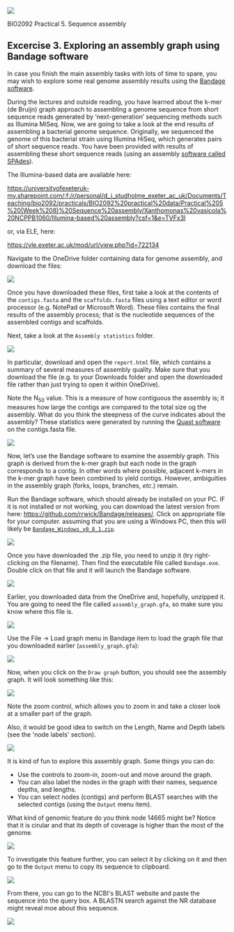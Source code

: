 ![](./media/image1.gif)

BIO2092 Practical 5. Sequence assembly

## Excercise 3. Exploring an assembly graph using Bandage software

In case you finish the main assembly tasks with lots of time to spare,
you may wish to explore some real genome assembly results using the
[Bandage software](https://doi.org/10.1093/bioinformatics/btv383).

During the lectures and outside reading, you have learned about the
k-mer (de Bruijn) graph approach to assembling a genome sequence from
short sequence reads generated by ‘next-generation’ sequencing methods
such as Illumina MiSeq. Now, we are going to take a look at the end
results of assembling a bacterial genome sequence. 
Originally, we sequenced the genome of this bacterial strain using Illumina HiSeq,
which generates pairs of short sequence reads. You have been provided with results of
assembling these short sequence reads (using an assembly [software called SPAdes](https://doi.org/10.1089/cmb.2013.0084)).


The Illumina-based data are available here:

https://universityofexeteruk-my.sharepoint.com/:f:/r/personal/d_j_studholme_exeter_ac_uk/Documents/Teaching/bio2092/practicals/BIO2092%20practical%20data/Practical%205%20(Week%208)%20Sequence%20assembly/Xanthomonas%20vasicola%20NCPPB1060/Illumina-based%20assembly?csf=1&e=TVFx3I

or, via ELE, here:

https://vle.exeter.ac.uk/mod/url/view.php?id=722134

Navigate to the OneDrive folder containing data for genome assembly, and download the files:

![](./media/image3.png)

Once you have downloaded these files, first take a look at the contents
of the `contigs.fasta` and the `scaffolds.fasta` files using a text editor or word processor (e.g. NotePad or Microsoft Word).
These files contains the final results of the assembly process; that is the nucleotide sequences of the assembled
contigs and scaffolds. 

Next, take a look at the `Assembly statistics` folder. 

![](./media/assembly-statistics.png)

In particular,
download and open  the `report.html` file, which contains a summary of several measures
of assembly quality. Make sure that you download the file (e.g. to your Downloads folder
and open the downloaded file rather than just trying to open it within OneDrive).

Note the N<sub>50</sub> value. This is a measure of how contiguous the assembly is;
it measures how large the contigs are compared to the total size og the assembly.
What do you think the steepness of the curve indicates about the assembly? These statistics
were generated by running the [Quast software](https://doi.org/10.1093/bioinformatics/btt086)
on the contigs.fasta file.

![](./media/quast.png)

Now, let’s use the Bandage software to examine the assembly graph. This
graph is derived from the k-mer graph but each node in the graph
corresponds to a contig. In other words where possible, adjacent k-mers
in the k-mer graph have been combined to yield contigs. However,
ambiguities in the assembly graph (forks, loops, branches, *etc*.)
remain.

Run the Bandage software, which should already be installed on your PC.
IF it is not installed or not working, you can download the latest version
from here: https://github.com/rrwick/Bandage/releases/. Click on appropriate
file for your computer. assuming that you are using a Windows PC, then this will
likely be [`Bandage_Windows_v0_8_1.zip`](https://github.com/rrwick/Bandage/releases/download/v0.8.1/Bandage_Windows_v0_8_1.zip). 

![](./media/bandage0.png)

Once you have downloaded the .zip file, you need to unzip it (try right-clicking on the filename). Then find the executable
file called ```Bandage.exe```. Double click on that file and it will launch the Bandage software.

![](./media/bandage1.png)

Earlier, you downloaded data from the OneDrive and, hopefully, unzipped it. You are going to need the file called `assembly_graph.gfa`, so make sure you know where this file is. 

![](./media/graph-file.png)

Use the File -&gt; Load graph menu in Bandage item to load the graph file that you downloaded earlier
(`assembly_graph.gfa`):

![](./media/image4.png)

Now, when you click on the `Draw graph` button, you should see the assembly graph. It will look something like this:

![](./media/image5.png)

Note the zoom control, which allows you to zoom in and take a closer look at a smaller part of the graph.

Also, it would be good idea to switch on the Length, Name and Depth labels (see the 'node labels'  section).

![](./media/node-labels.png)

It is kind of fun to explore this assembly graph. Some things you can do:
* Use the controls to zoom-in, zoom-out and move around the graph.
* You can also label the nodes in the graph with their names, sequence depths, and lengths.
* You can select nodes (contigs) and perform BLAST searches with the selected contigs (using the `Output` menu item).

What kind of genomic feature do you think node 14665 might be? Notice that it is cirular and that its depth of coverage is
higher than the most of the genome.

![](./media/14665.png)

To investigate this feature further, you can select it by clicking on it and then go to the `Output` menu to copy its
sequence to clipboard.

![](./media/copy-to-clipboard.png)

From there, you can go to the NCBI's BLAST website and paste the sequence into the query box. A BLASTN search against the NR database might reveal moe about this sequence. 

![](./media/blast.png)








